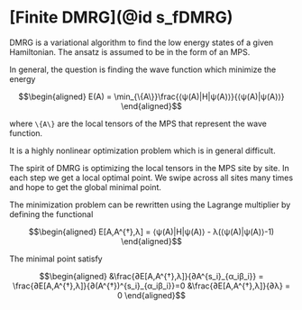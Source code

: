 # [Finite DMRG](@id s_fDMRG)

DMRG is a variational algorithm to find the low energy states of a given Hamiltonian. The
ansatz is assumed to be in the form of an MPS.

In general, the question is finding the wave function which minimize the energy
```math
\begin{aligned}
E(A) = \min_{\{A\}}\frac{⟨ψ(A)|H|ψ(A)⟩}{⟨ψ(A)|ψ(A)⟩}  
\end{aligned}
```
where ``\{A\}`` are the local tensors of the MPS that represent the wave function.

It is a highly nonlinear optimization problem which is in general difficult.

The spirit of DMRG is optimizing the local tensors in the MPS site by site. In each step
we get a local optimal point. We swipe across all sites many times and hope to get the
global minimal point.

The minimization problem can be rewritten using the Lagrange multiplier by defining the
functional
```math
\begin{aligned}
E[A,A^{†},λ] = ⟨ψ(A)|H|ψ(A)⟩ - λ(⟨ψ(A)|ψ(A)⟩-1)
\end{aligned}
```

The minimal point satisfy
```math
\begin{aligned}
&\frac{∂E[A,A^{†},λ]}{∂A^{s_i}_{α_iβ_i}} = \frac{∂E[A,A^{†},λ]}{∂(A^{†})^{s_i}_{α_iβ_i}}=0
&\frac{∂E[A,A^{†},λ]}{∂λ} = 0
\end{aligned}
```
